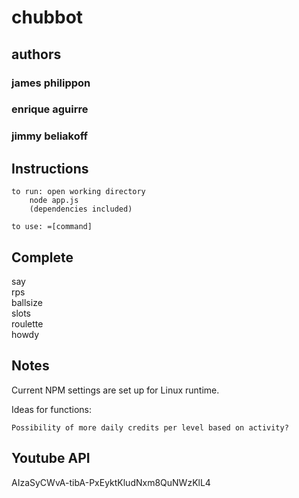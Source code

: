 # chubbot
## authors
### james philippon
### enrique aguirre
### jimmy beliakoff  



## Instructions
	to run: open working directory
		node app.js
		(dependencies included)
	
	to use: =[command]


## Complete
say  
rps  
ballsize  
slots  
roulette  
howdy  



## Notes

Current NPM settings are set up for Linux runtime.

Ideas for functions:

	Possibility of more daily credits per level based on activity?
	
## Youtube API
AIzaSyCWvA-tibA-PxEyktKludNxm8QuNWzKlL4
